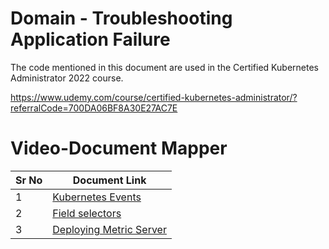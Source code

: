 # Domain - Troubleshooting Application Failure

The code mentioned in this document are used in the Certified Kubernetes Administrator 2022 course.

https://www.udemy.com/course/certified-kubernetes-administrator/?referralCode=700DA06BF8A30E27AC7E

# Video-Document Mapper

| Sr No | Document Link |
| ------ | ------ |
| 1 | [Kubernetes Events][PlDa] |
| 2 | [Field selectors][PlDb] |
| 3 | [Deploying Metric Server][PlDc] |



   [PlDa]: <./events.md>
   [PlDb]: <./field-selector.md>
   [PlDc]: <./install-metric-server.md>